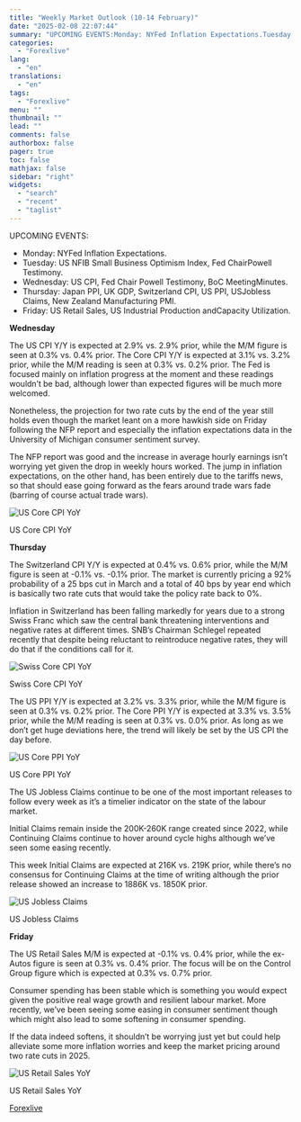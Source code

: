 ```yaml
---
title: "Weekly Market Outlook (10-14 February)"
date: "2025-02-08 22:07:44"
summary: "UPCOMING EVENTS:Monday: NYFed Inflation Expectations.Tuesday: US NFIB Small Business Optimism Index, Fed ChairPowell Testimony.Wednesday: US CPI, Fed Chair Powell Testimony, BoC MeetingMinutes.Thursday: Japan PPI, UK GDP, Switzerland CPI, US PPI, USJobless Claims, New Zealand Manufacturing PMI.Friday: US Retail Sales, US Industrial Production andCapacity Utilization. WednesdayThe US CPI Y/Y is expected..."
categories:
  - "Forexlive"
lang:
  - "en"
translations:
  - "en"
tags:
  - "Forexlive"
menu: ""
thumbnail: ""
lead: ""
comments: false
authorbox: false
pager: true
toc: false
mathjax: false
sidebar: "right"
widgets:
  - "search"
  - "recent"
  - "taglist"
---
```


UPCOMING EVENTS:

* Monday: NYFed Inflation Expectations.
* Tuesday: US NFIB Small Business Optimism Index, Fed ChairPowell Testimony.
* Wednesday: US CPI, Fed Chair Powell Testimony, BoC MeetingMinutes.
* Thursday: Japan PPI, UK GDP, Switzerland CPI, US PPI, USJobless Claims, New Zealand Manufacturing PMI.
* Friday: US Retail Sales, US Industrial Production andCapacity Utilization.

**Wednesday**

The US CPI Y/Y is expected at 2.9% vs. 2.9% prior, while the M/M figure is seen at 0.3% vs. 0.4% prior. The Core CPI Y/Y is expected at 3.1% vs. 3.2% prior, while the M/M reading is seen at 0.3% vs. 0.2% prior. The Fed is focused mainly on inflation progress at the moment and these readings wouldn’t be bad, although lower than expected figures will be much more welcomed.

Nonetheless, the projection for two rate cuts by the end of the year still holds even though the market leant on a more hawkish side on Friday following the NFP report and especially the inflation expectations data in the University of Michigan consumer sentiment survey.

The NFP report was good and the increase in average hourly earnings isn’t worrying yet given the drop in weekly hours worked. The jump in inflation expectations, on the other hand, has been entirely due to the tariffs news, so that should ease going forward as the fears around trade wars fade (barring of course actual trade wars).

![US Core CPI YoY](https://s3.tradingview.com/news/image/forexlive:7cec5eb16094b-48b7627e26cc7d7382379ccefeed0398-resized.jpeg)

US Core CPI YoY

**Thursday**

The Switzerland CPI Y/Y is expected at 0.4% vs. 0.6% prior, while the M/M figure is seen at -0.1% vs. -0.1% prior. The market is currently pricing a 92% probability of a 25 bps cut in March and a total of 40 bps by year end which is basically two rate cuts that would take the policy rate back to 0%.

Inflation in Switzerland has been falling markedly for years due to a strong Swiss Franc which saw the central bank threatening interventions and negative rates at different times. SNB’s Chairman Schlegel repeated recently that despite being reluctant to reintroduce negative rates, they will do that if the conditions call for it.

![Swiss Core CPI YoY](https://s3.tradingview.com/news/image/forexlive:7cec5eb16094b-9c983ade8e5d2b7ae620339e74ce63aa-resized.jpeg)

Swiss Core CPI YoY

The US PPI Y/Y is expected at 3.2% vs. 3.3% prior, while the M/M figure is seen at 0.3% vs. 0.2% prior. The Core PPI Y/Y is expected at 3.3% vs. 3.5% prior, while the M/M reading is seen at 0.3% vs. 0.0% prior. As long as we don’t get huge deviations here, the trend will likely be set by the US CPI the day before.

![US Core PPI YoY](https://s3.tradingview.com/news/image/forexlive:7cec5eb16094b-c06a8afc734041ba800fad0830b0299c-resized.jpeg)

US Core PPI YoY

The US Jobless Claims continue to be one of the most important releases to follow every week as it’s a timelier indicator on the state of the labour market.

Initial Claims remain inside the 200K-260K range created since 2022, while Continuing Claims continue to hover around cycle highs although we’ve seen some easing recently.

This week Initial Claims are expected at 216K vs. 219K prior, while there’s no consensus for Continuing Claims at the time of writing although the prior release showed an increase to 1886K vs. 1850K prior.

![US Jobless Claims](https://s3.tradingview.com/news/image/forexlive:7cec5eb16094b-edc41a9cd6fc1a7886bc6859f9d0d812-resized.jpeg)

US Jobless Claims

**Friday**

The US Retail Sales M/M is expected at -0.1% vs. 0.4% prior, while the ex-Autos figure is seen at 0.3% vs. 0.4% prior. The focus will be on the Control Group figure which is expected at 0.3% vs. 0.7% prior.

Consumer spending has been stable which is something you would expect given the positive real wage growth and resilient labour market. More recently, we’ve been seeing some easing in consumer sentiment though which might also lead to some softening in consumer spending.

If the data indeed softens, it shouldn’t be worrying just yet but could help alleviate some more inflation worries and keep the market pricing around two rate cuts in 2025.

![US Retail Sales YoY](https://s3.tradingview.com/news/image/forexlive:7cec5eb16094b-1ff20166fd55c75ca65d1ff7e17cc84d-resized.jpeg)

US Retail Sales YoY

[Forexlive](https://www.tradingview.com/news/forexlive:7cec5eb16094b:0-weekly-market-outlook-10-14-february/)
